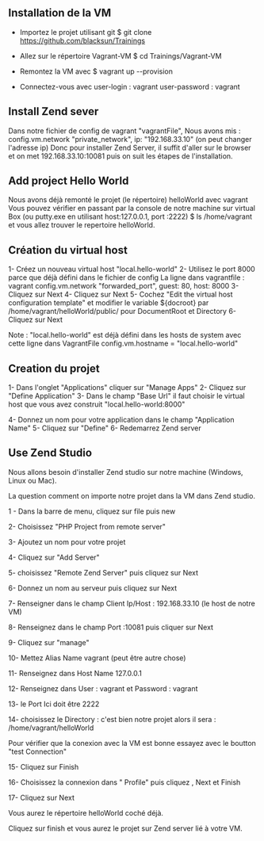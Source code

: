 ## Installation de la VM

- Importez le projet utilisant git
$ git clone https://github.com/blacksun/Trainings

- Allez sur le répertoire Vagrant-VM
$ cd Trainings/Vagrant-VM

- Remontez la VM avec
$ vagrant up --provision

- Connectez-vous avec
user-login : vagrant
user-password : vagrant

## Install Zend sever

Dans notre fichier de config de vagrant "vagrantFile", Nous avons mis :
config.vm.network "private_network", ip: "192.168.33.10" (on peut changer l'adresse ip)
Donc pour installer Zend Server, il suffit d'aller sur le browser et on met 192.168.33.10:10081 puis on suit les étapes de l'installation.


## Add project Hello World


Nous avons déjà remonté le projet (le répertoire) helloWorld avec vagrant 
Vous pouvez vérifier en passant par la console de notre machine sur virtual Box (ou putty.exe en utilisant host:127.0.0.1, port :2222)
$ ls /home/vagrant et vous allez trouver le repertoire helloWorld.


## Création du virtual host

1- Créez un nouveau virtual host "local.hello-world"
2- Utilisez le port 8000 parce que déjà défini dans le fichier de config
La ligne dans vagrantfile : vagrant config.vm.network "forwarded_port", guest: 80, host: 8000
3- Cliquez sur Next
4- Cliquez sur Next
5- Cochez "Edit the virtual host configuration template" et modifier le variable ${docroot} par /home/vagrant/helloWorld/public/ pour DocumentRoot et Directory
6- Cliquez sur Next

Note : "local.hello-world" est déjà défini dans les hosts de system avec cette ligne dans VagrantFile
config.vm.hostname = "local.hello-world"

## Creation du projet

1- Dans l'onglet "Applications" cliquer sur "Manage Apps"
2- Cliquez sur "Define Application"
3- Dans le champ "Base Url" il faut choisir le virtual host que vous avez construit "local.hello-world:8000" 

4- Donnez un nom pour votre application dans le champ "Application Name"
5- Cliquez sur "Define"
6- Redemarrez Zend server 

## Use Zend Studio

Nous allons besoin d'installer Zend studio sur notre machine (Windows, Linux ou Mac).

La question comment on importe notre projet dans la VM dans Zend studio.

1 - Dans la barre de menu, cliquez sur file puis new

2- Choisissez "PHP Project from remote server"

3- Ajoutez un nom pour votre projet

4- Cliquez sur "Add Server"

5- choisissez "Remote Zend Server" puis cliquez sur Next

6- Donnez un nom au serveur puis cliquez sur Next

7- Renseigner dans le champ Client Ip/Host : 192.168.33.10 (le host de notre VM)

8- Renseignez dans le champ Port :10081 puis cliquer sur Next

9- Cliquez sur "manage"

10- Mettez Alias Name vagrant (peut être autre chose)

11- Renseignez dans Host Name 127.0.0.1

12- Renseignez dans User : vagrant et Password : vagrant

13- le Port Ici doit être 2222

14- choisissez le Directory : c'est bien notre projet alors il sera : /home/vagrant/helloWorld

Pour vérifier que la conexion avec la VM est bonne essayez avec le boutton "test Connection"

15- Cliquez sur Finish

16- Choisissez la connexion dans " Profile" puis cliquez , Next et Finish

17- Cliquez sur Next

Vous aurez le répertoire helloWorld coché déjà.

Cliquez sur finish et vous aurez le projet sur Zend server lié à votre VM.


